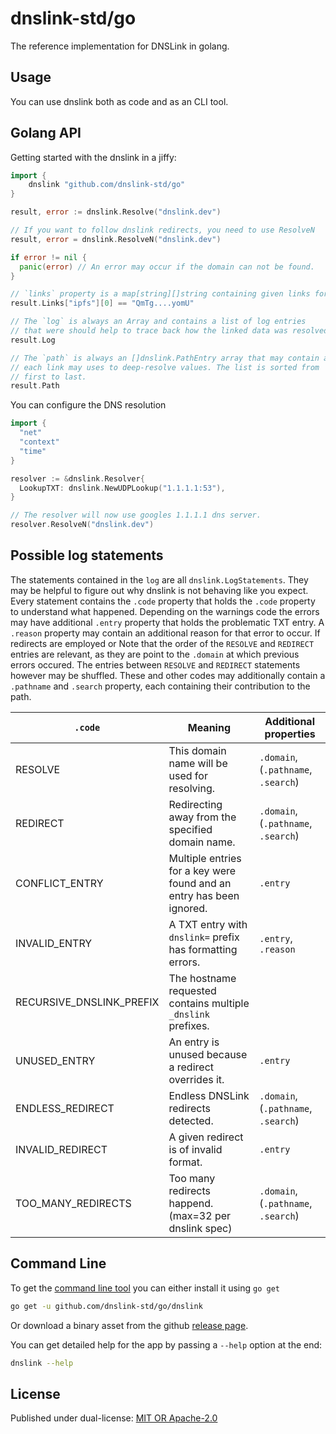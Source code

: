 # dnslink-std/go

The reference implementation for DNSLink in golang.

## Usage

You can use dnslink both as code and as an CLI tool.

## Golang API

Getting started with the dnslink in a jiffy:

```go
import {
	dnslink "github.com/dnslink-std/go"
}

result, error := dnslink.Resolve("dnslink.dev")

// If you want to follow dnslink redirects, you need to use ResolveN
result, error = dnslink.ResolveN("dnslink.dev")

if error != nil {
  panic(error) // An error may occur if the domain can not be found.
}

// `links` property is a map[string][]string containing given links for the different keys, sorted.
result.Links["ipfs"][0] == "QmTg....yomU"

// The `log` is always an Array and contains a list of log entries
// that were should help to trace back how the linked data was resolved.
result.Log

// The `path` is always an []dnslink.PathEntry array that may contain a list of paths that
// each link may uses to deep-resolve values. The list is sorted from
// first to last.
result.Path
```

You can configure the DNS resolution

```go
import {
  "net"
  "context"
  "time"
}

resolver := &dnslink.Resolver{
  LookupTXT: dnslink.NewUDPLookup("1.1.1.1:53"),
}

// The resolver will now use googles 1.1.1.1 dns server.
resolver.ResolveN("dnslink.dev")
```

## Possible log statements

The statements contained in the `log` are all `dnslink.LogStatements`. They may be helpful to figure out why dnslink
is not behaving like you expect. Every statement contains the `.code` property that holds the `.code`
property to understand what happened.
Depending on the warnings code the errors may have additional `.entry` property that holds
the problematic TXT entry. A `.reason` property may contain an additional reason for that error to occur.
If redirects are employed or 
Note that the order of the `RESOLVE` and `REDIRECT` entries are relevant, as they are point to the `.domain`
at which previous errors occured. The entries between `RESOLVE` and `REDIRECT` statements however may
be shuffled. These and other codes may additionally contain a `.pathname` and `.search` property,
each containing their contribution to the path.


| `.code`                  | Meaning                                                              | Additional properties               |
|--------------------------|----------------------------------------------------------------------|-------------------------------------|
| RESOLVE                  | This domain name will be used for resolving.                         | `.domain`, (`.pathname`, `.search`) |
| REDIRECT                 | Redirecting away from the specified domain name.                     | `.domain`, (`.pathname`, `.search`) |
| CONFLICT_ENTRY           | Multiple entries for a key were found and an entry has been ignored. | `.entry`                            |
| INVALID_ENTRY            | A TXT entry with `dnslink=` prefix has formatting errors.            | `.entry`, `.reason`                 |
| RECURSIVE_DNSLINK_PREFIX | The hostname requested contains multiple `_dnslink` prefixes.        |                                     |
| UNUSED_ENTRY             | An entry is unused because a redirect overrides it.                  | `.entry`                            |
| ENDLESS_REDIRECT         | Endless DNSLink redirects detected.                                  | `.domain`, (`.pathname`, `.search`) |
| INVALID_REDIRECT         | A given redirect is of invalid format.                               | `.entry`                            |
| TOO_MANY_REDIRECTS       | Too many redirects happend. (max=32 per dnslink spec)                | `.domain`, (`.pathname`, `.search`) |

## Command Line

To get the [command line tool](./dnslink) you can either install it using `go get`

```sh
go get -u github.com/dnslink-std/go/dnslink
```

Or download a binary asset from the github [release page](https://github.com/dnslink-std/go/releases/latest).

You can get detailed help for the app by passing a `--help` option at the end:

```sh
dnslink --help
```

## License

Published under dual-license: [MIT OR Apache-2.0](./LICENSE)
